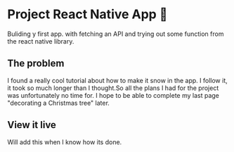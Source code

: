 # Project React Native App 📱

Buliding y first app. with fetching an API and trying out some function from the react native library.

## The problem

I found a really cool tutorial about how to make it snow in the app. I follow it, it took so much longer than I thought.So all the plans I had for the project was unfortunately no time for. I hope to be able to complete my last page "decorating a Christmas tree" later.

## View it live

Will add this when I know how its done. 
